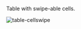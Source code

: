 Table with swipe-able cells.

![table-cellswipe](https://raw.github.com/j4n0/table-cellswipe/master/pages/table-cellswipe.gif)